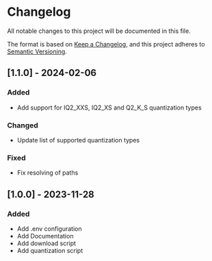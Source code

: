 # Changelog
All notable changes to this project will be documented in this file.

The format is based on [Keep a Changelog](https://keepachangelog.com/en/1.0.0/),
and this project adheres to [Semantic Versioning](https://semver.org/spec/v2.0.0.html).

## [1.1.0] - 2024-02-06

### Added
- Add support for IQ2_XXS, IQ2_XS and Q2_K_S quantization types

### Changed
- Update list of supported quantization types

### Fixed
- Fix resolving of paths

## [1.0.0] - 2023-11-28

### Added
- Add .env configuration
- Add Documentation
- Add download script
- Add quantization script
